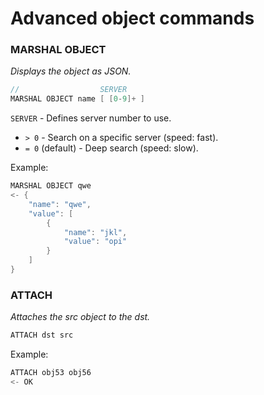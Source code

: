 # Advanced object commands

### MARSHAL OBJECT

_Displays the object as JSON._

```go
//                  SERVER
MARSHAL OBJECT name [ [0-9]+ ]
```

`SERVER` - Defines server number to use.
- `> 0` - Search on a specific server (speed: fast).
- `= 0` (default) - Deep search (speed: slow).

Example:
```go
MARSHAL OBJECT qwe
<- {
    "name": "qwe",
    "value": [
        {
            "name": "jkl",
            "value": "opi"
        }
    ]
}
```

### ATTACH

_Attaches the src object to the dst._

```go
ATTACH dst src
```

Example:
```go
ATTACH obj53 obj56
<- OK
```